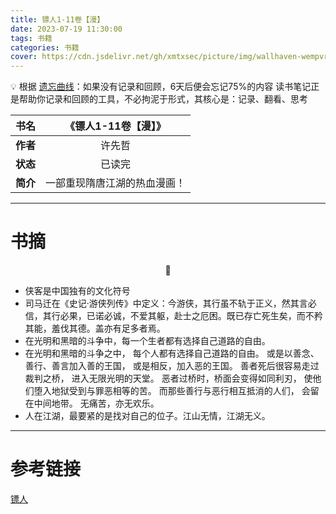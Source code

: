 ```yaml
---
title: 镖人1-11卷【漫】
date: 2023-07-19 11:30:00
tags: 书籍
categories: 书籍
cover: https://cdn.jsdelivr.net/gh/xmtxsec/picture/img/wallhaven-wempvr.jpg
---
```




💡  根据 [遗忘曲线](https://baike.baidu.com/item/%E9%81%97%E5%BF%98%E6%9B%B2%E7%BA%BF/7278665?fr=aladdin)：如果没有记录和回顾，6天后便会忘记75%的内容
      读书笔记正是帮助你记录和回顾的工具，不必拘泥于形式，其核心是：记录、翻看、思考




| **书名** |     《镖人1-11卷【漫】》     |
| :------: | :--------------------------: |
| **作者** |            许先哲            |
| **状态** |            已读完            |
| **简介** | 一部重现隋唐江湖的热血漫画！ |

------



# 书摘

<center>📖</center>

- 侠客是中国独有的文化符号
- 司马迁在《史记·游侠列传》中定义：今游侠，其行虽不轨于正义，然其言必信，其行必果，已诺必诚，不爱其躯，赴士之厄困。既已存亡死生矣，而不矜其能，羞伐其德。盖亦有足多者焉。
- 在光明和黑暗的斗争中，每一个生者都有选择自己道路的自由。
- 在光明和黑暗的斗争之中， 每个人都有选择自己道路的自由。 或是以善念、善行、善言加入善的王国， 或是相反，加入恶的王国。 善者死后很容易走过裁判之桥， 进入无限光明的天堂。 恶者过桥时，桥面会变得如同利刃， 使他们堕入地狱受到与罪恶相等的苦。 而那些善行与恶行相互抵消的人们， 会留在中间地带。 无痛苦，亦无欢乐。
- 人在江湖，最要紧的是找对自己的位子。江山无情，江湖无义。

------



# 参考链接

[镖人](https://book.douban.com/subject/30163844/)
